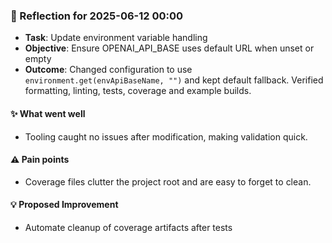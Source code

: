 <!-- reflection-template:start -->
### :book: Reflection for 2025-06-12 00:00
  - **Task**: Update environment variable handling
  - **Objective**: Ensure OPENAI_API_BASE uses default URL when unset or empty
  - **Outcome**: Changed configuration to use `environment.get(envApiBaseName, "")` and kept default fallback. Verified formatting, linting, tests, coverage and example builds.

#### :sparkles: What went well
  - Tooling caught no issues after modification, making validation quick.

#### :warning: Pain points
  - Coverage files clutter the project root and are easy to forget to clean.

#### :bulb: Proposed Improvement
  - Automate cleanup of coverage artifacts after tests
<!-- reflection-template:end -->
